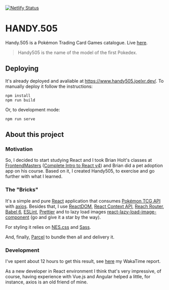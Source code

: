 [![Netlify Status](https://api.netlify.com/api/v1/badges/743e5c07-40dd-4b18-a5ff-57aeb38dbc81/deploy-status)](https://app.netlify.com/sites/practical-bardeen-9293fa/deploys)

# HANDY.505

Handy.505 is a Pokémon Trading Card Games catalogue.
Live [here](https://www.handy505.joelxr.dev/).

> Handy505 is the name of the model of the first Pokedex.

## Deploying

It's already deployed and avaliable at https://www.handy505.joelxr.dev/.
To manually deploy it follow the instructions:

```
npm install
npm run build
```

Or, to development mode:

```
npm run serve
```

## About this project

### Motivation

So, I decided to start studying React and I took Brian Holt's classes at [FrontendMasters](https://frontendmasters.com/) ([Complete Intro to React v4](https://frontendmasters.com/courses/complete-react-v4/)) and Brian did a pet adoption app on his course.
Based on it, I created Handy505, to exercise and go further with what I learned.

### The "Bricks"

It's a simple and pure [React](https://reactjs.org/) application that consumes [Pokémon TCG API](https://pokemontcg.io/) with [axios](https://github.com/axios/axios). Besides that, I use [ReactDOM](https://reactjs.org/docs/react-dom.html), [React Context API](https://reactjs.org/docs/context.html), [Reach Router](https://reach.tech/router), [Babel 6](https://babeljs.io/docs/en/6.26.3/index.html), [ESLint](https://eslint.org/), [Prettier](https://prettier.io/) and to lazy load images [react-lazy-load-image-component](https://github.com/Aljullu/react-lazy-load-image-component) (go and give it a star by the way).

For styling it relies on [NES.css](https://nostalgic-css.github.io/NES.css/) and [Sass](https://sass-lang.com/).

And, finally, [Parcel](https://parceljs.org/) to bundle then all and delivery it.

### Development

I've spent about 12 hours to get this result, see [here](https://wakatime.com/@joelxr/projects/athjjaxxgc?start=2019-01-03&end=2019-01-09) my WakaTime report.

As a new developer in React environment I think that's very impressive, of course, having experience with Vue.js and Angular helped a little, for instance, axios is an old friend of mine.
